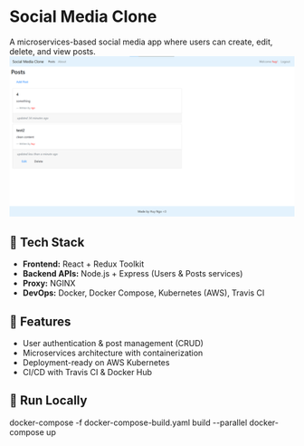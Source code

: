 # Social Media Clone

A microservices-based social media app where users can create, edit, delete, and view posts.
![Frontend](./Screenshots/frontend.png)

## 🔧 Tech Stack
- **Frontend:** React + Redux Toolkit  
- **Backend APIs:** Node.js + Express (Users & Posts services)  
- **Proxy:** NGINX  
- **DevOps:** Docker, Docker Compose, Kubernetes (AWS), Travis CI  

## 🚀 Features
- User authentication & post management (CRUD)
- Microservices architecture with containerization
- Deployment-ready on AWS Kubernetes
- CI/CD with Travis CI & Docker Hub

## 🧪 Run Locally

docker-compose -f docker-compose-build.yaml build --parallel
docker-compose up

 
 
